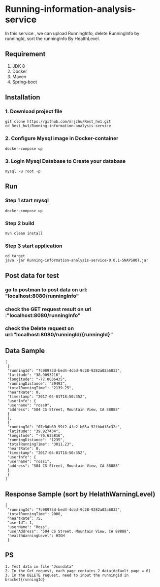 # Running-information-analysis-service

In this service , we can upload RunningInfo, delete RunningInfo by runningId,
sort the runningInfo By HealthLevel.

## Requirement 
1. JDK 8
2. Docker
3. Maven
4. Spring-boot

## Installation

### 1. Download project file
```
git clone https://github.com/mrjzhu/Rest_hw1.git
cd Rest_hw1/Running-information-analysis-service
```
### 2. Configure Mysql image in Docker-container
```
docker-compose up
```

### 3. Login Mysql Database to Create your database
```
mysql -u root -p
```

## Run

### Step 1 start mysql
```
docker-compose up
```
### Step 2 build
```
mvn clean install
```
### Step 3 start application
```
cd target
java -jar Running-information-analysis-service-0.0.1-SNAPSHOT.jar
```

## Post data for test
### go to postman to post data on url: "localhost:8080/runningInfo"
### check the GET request result on url :"localhost:8080/runningInfo"
### check the Delete request on url:"localhost:8080/runningId/{runningId}"


## Data Sample
```
[
 {
 "runningId": "7c08973d-bed4-4cbd-9c28-9282a02a6032",
 "latitude": "38.9093216",
 "longitude": "-77.0036435",
 "runningDistance": "39492",
 "totalRunningTime": "2139.25",
 "heartRate": 0,
 "timestamp": "2017-04-01T18:50:35Z",
 "userInfo": {
 "username": "ross0",
 "address": "504 CS Street, Mountain View, CA 88888"
 }
 },
 {
 "runningId": "07e8db69-99f2-4fe2-b65a-52fbbdf8c32c",
 "latitude": "39.927434",
 "longitude": "-76.635816",
 "runningDistance": "1235",
 "totalRunningTime": "3011.23",
 "heartRate": 0,
 "timestamp": "2017-04-01T18:50:35Z",
 "userInfo": {
 "username": "ross1",
 "address": "504 CS Street, Mountain View, CA 88888"
 }
 }
]
```

## Response Sample (sort by HelathWarningLevel)
```
{
 "runningId": "7c08973d-bed4-4cbd-9c28-9282a02a6032",
 "totalRunningTime": 2000,
 “heartRate”: 75,
 “userId”: 1,
 "userName": "Ross",
 "userAddress": "504 CS Street, Mountain View, CA 88888",
 "healthWarningLevel": HIGH
 }
```
## PS
```
1. Test data in file "Jsondata"
2. In the Get request, each page contains 2 data(default page = 0)
3. In the DELETE request, need to input the runningId in bracket{runningId}
```

